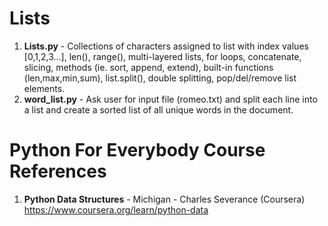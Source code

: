 #  Lists
1.  **Lists.py** - Collections of characters assigned to list with index values [0,1,2,3...], len(), range(), multi-layered lists, for loops, concatenate, slicing, methods (ie. sort, append, extend), built-in functions (len,max,min,sum), list.split(), double splitting, pop/del/remove list elements.  
2.  **word_list.py** - Ask user for input file (romeo.txt) and split each line into a list and create a sorted list of all unique words in the document.  


#  Python For Everybody Course References
1.  **Python Data Structures** - Michigan - Charles Severance (Coursera)   
	https://www.coursera.org/learn/python-data
